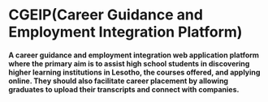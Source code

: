# CGEIP(Career Guidance and Employment Integration Platform)
#### A career guidance and employment integration web application platform where the primary aim is to assist high school students in discovering higher learning institutions in Lesotho, the courses offered, and applying online. They should also facilitate career placement by allowing graduates to upload their transcripts and connect with companies.
